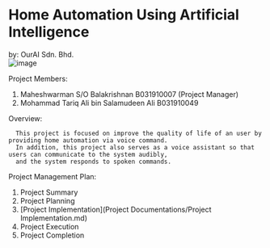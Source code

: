 # Home Automation Using Artificial Intelligence
by: OurAI Sdn. Bhd.       
![image](https://user-images.githubusercontent.com/55396900/150108303-7213a811-2cf5-476f-80dd-3247819a3431.png)

Project Members:
  1. Maheshwarman S/O Balakrishnan B031910007 (Project Manager) 
  2. Mohammad Tariq Ali bin Salamudeen Ali B031910049
     
Overview:
      
      This project is focused on improve the quality of life of an user by providing home automation via voice command.
      In addition, this project also serves as a voice assistant so that users can communicate to the system audibly, 
      and the system responds to spoken commands.
      
Project Management Plan:
  1. Project Summary
  2. Project Planning
  3. [Project Implementation](Project Documentations/Project Implementation.md)
  4. Project Execution
  5. Project Completion
